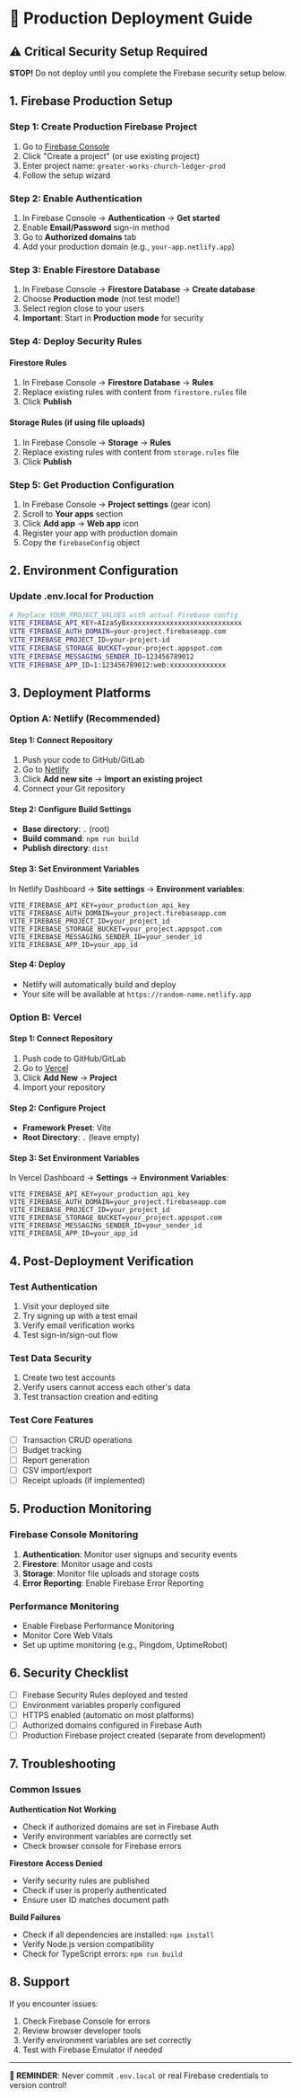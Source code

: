 # 🚀 Production Deployment Guide

## ⚠️ Critical Security Setup Required

**STOP!** Do not deploy until you complete the Firebase security setup below.

## 1. Firebase Production Setup

### Step 1: Create Production Firebase Project
1. Go to [Firebase Console](https://console.firebase.google.com/)
2. Click "Create a project" (or use existing project)
3. Enter project name: `greater-works-church-ledger-prod`
4. Follow the setup wizard

### Step 2: Enable Authentication
1. In Firebase Console → **Authentication** → **Get started**
2. Enable **Email/Password** sign-in method
3. Go to **Authorized domains** tab
4. Add your production domain (e.g., `your-app.netlify.app`)

### Step 3: Enable Firestore Database
1. In Firebase Console → **Firestore Database** → **Create database**
2. Choose **Production mode** (not test mode!)
3. Select region close to your users
4. **Important**: Start in **Production mode** for security

### Step 4: Deploy Security Rules

#### Firestore Rules
1. In Firebase Console → **Firestore Database** → **Rules**
2. Replace existing rules with content from `firestore.rules` file
3. Click **Publish**

#### Storage Rules (if using file uploads)
1. In Firebase Console → **Storage** → **Rules**
2. Replace existing rules with content from `storage.rules` file
3. Click **Publish**

### Step 5: Get Production Configuration
1. In Firebase Console → **Project settings** (gear icon)
2. Scroll to **Your apps** section
3. Click **Add app** → **Web app** icon
4. Register your app with production domain
5. Copy the `firebaseConfig` object

## 2. Environment Configuration

### Update .env.local for Production
```bash
# Replace YOUR_PROJECT_VALUES with actual Firebase config
VITE_FIREBASE_API_KEY=AIzaSyBxxxxxxxxxxxxxxxxxxxxxxxxxxxxx
VITE_FIREBASE_AUTH_DOMAIN=your-project.firebaseapp.com
VITE_FIREBASE_PROJECT_ID=your-project-id
VITE_FIREBASE_STORAGE_BUCKET=your-project.appspot.com
VITE_FIREBASE_MESSAGING_SENDER_ID=123456789012
VITE_FIREBASE_APP_ID=1:123456789012:web:xxxxxxxxxxxxxx
```

## 3. Deployment Platforms

### Option A: Netlify (Recommended)

#### Step 1: Connect Repository
1. Push your code to GitHub/GitLab
2. Go to [Netlify](https://netlify.com)
3. Click **Add new site** → **Import an existing project**
4. Connect your Git repository

#### Step 2: Configure Build Settings
- **Base directory**: `.` (root)
- **Build command**: `npm run build`
- **Publish directory**: `dist`

#### Step 3: Set Environment Variables
In Netlify Dashboard → **Site settings** → **Environment variables**:
```
VITE_FIREBASE_API_KEY=your_production_api_key
VITE_FIREBASE_AUTH_DOMAIN=your_project.firebaseapp.com
VITE_FIREBASE_PROJECT_ID=your_project_id
VITE_FIREBASE_STORAGE_BUCKET=your_project.appspot.com
VITE_FIREBASE_MESSAGING_SENDER_ID=your_sender_id
VITE_FIREBASE_APP_ID=your_app_id
```

#### Step 4: Deploy
- Netlify will automatically build and deploy
- Your site will be available at `https://random-name.netlify.app`

### Option B: Vercel

#### Step 1: Connect Repository
1. Push code to GitHub/GitLab
2. Go to [Vercel](https://vercel.com)
3. Click **Add New** → **Project**
4. Import your repository

#### Step 2: Configure Project
- **Framework Preset**: Vite
- **Root Directory**: `.` (leave empty)

#### Step 3: Set Environment Variables
In Vercel Dashboard → **Settings** → **Environment Variables**:
```
VITE_FIREBASE_API_KEY=your_production_api_key
VITE_FIREBASE_AUTH_DOMAIN=your_project.firebaseapp.com
VITE_FIREBASE_PROJECT_ID=your_project_id
VITE_FIREBASE_STORAGE_BUCKET=your_project.appspot.com
VITE_FIREBASE_MESSAGING_SENDER_ID=your_sender_id
VITE_FIREBASE_APP_ID=your_app_id
```

## 4. Post-Deployment Verification

### Test Authentication
1. Visit your deployed site
2. Try signing up with a test email
3. Verify email verification works
4. Test sign-in/sign-out flow

### Test Data Security
1. Create two test accounts
2. Verify users cannot access each other's data
3. Test transaction creation and editing

### Test Core Features
- [ ] Transaction CRUD operations
- [ ] Budget tracking
- [ ] Report generation
- [ ] CSV import/export
- [ ] Receipt uploads (if implemented)

## 5. Production Monitoring

### Firebase Console Monitoring
1. **Authentication**: Monitor user signups and security events
2. **Firestore**: Monitor usage and costs
3. **Storage**: Monitor file uploads and storage costs
4. **Error Reporting**: Enable Firebase Error Reporting

### Performance Monitoring
- Enable Firebase Performance Monitoring
- Monitor Core Web Vitals
- Set up uptime monitoring (e.g., Pingdom, UptimeRobot)

## 6. Security Checklist

- [ ] Firebase Security Rules deployed and tested
- [ ] Environment variables properly configured
- [ ] HTTPS enabled (automatic on most platforms)
- [ ] Authorized domains configured in Firebase Auth
- [ ] Production Firebase project created (separate from development)

## 7. Troubleshooting

### Common Issues

**Authentication Not Working**
- Check if authorized domains are set in Firebase Auth
- Verify environment variables are correctly set
- Check browser console for Firebase errors

**Firestore Access Denied**
- Verify security rules are published
- Check if user is properly authenticated
- Ensure user ID matches document path

**Build Failures**
- Check if all dependencies are installed: `npm install`
- Verify Node.js version compatibility
- Check for TypeScript errors: `npm run build`

## 8. Support

If you encounter issues:
1. Check Firebase Console for errors
2. Review browser developer tools
3. Verify environment variables are set correctly
4. Test with Firebase Emulator if needed

---

**🚨 REMINDER**: Never commit `.env.local` or real Firebase credentials to version control!
